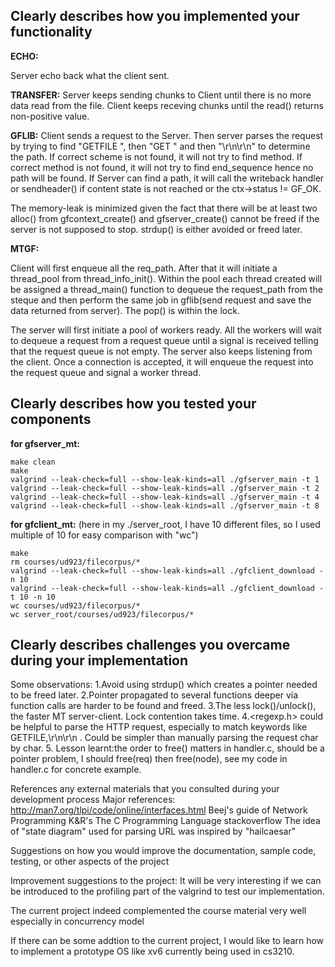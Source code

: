 Clearly describes how you implemented your functionality
------------------------------------------------
**ECHO:**

Server echo back what the client sent.

**TRANSFER:**
Server keeps sending chunks to Client until there is no more data read from the file.
Client keeps receving chunks until the read() returns non-positive value.

**GFLIB:**
Client sends a request to the Server.
Then server parses the request by trying to find "GETFILE ", then "GET " and then "\r\n\r\n" to determine the path.
If correct scheme is not found, it will not try to find method.
If correct method is not found, it will not try to find end_sequence hence no path will be found.
If Server can find a path, it will call the writeback handler or sendheader() if content state is not reached or the ctx->status != GF_OK.

The memory-leak is minimized given the fact that there will be at least two alloc() from gfcontext_create() and gfserver_create() cannot be freed if the server is not supposed to stop. strdup() is either avoided or freed later.

**MTGF:**

Client will first enqueue all the req_path. After that it will initiate a thread_pool from thread_info_init(). Within the pool each thread created will be assigned a thread_main() function to dequeue the request_path from the steque and then perform the same job in gflib(send request and save the data returned from server). The pop() is within the lock.

The server will first initiate a pool of workers ready. All the workers will wait to dequeue a request from a request queue until a signal is received telling that the request queue is not empty.
The server also keeps listening from the client. Once a connection is accepted, it will enqueue the request into the request queue and signal a worker thread.


Clearly describes how you tested your components
------------------------------------------------

**for gfserver_mt:**

    make clean
    make
    valgrind --leak-check=full --show-leak-kinds=all ./gfserver_main -t 1
    valgrind --leak-check=full --show-leak-kinds=all ./gfserver_main -t 2
    valgrind --leak-check=full --show-leak-kinds=all ./gfserver_main -t 4
    valgrind --leak-check=full --show-leak-kinds=all ./gfserver_main -t 8

**for gfclient_mt:**
(here in my ./server_root, I have 10 different files, so I used multiple of 10 for easy comparison with "wc")

    make
    rm courses/ud923/filecorpus/*
    valgrind --leak-check=full --show-leak-kinds=all ./gfclient_download -n 10
    valgrind --leak-check=full --show-leak-kinds=all ./gfclient_download -t 10 -n 10
    wc courses/ud923/filecorpus/*
    wc server_root/courses/ud923/filecorpus/*

Clearly describes challenges you overcame during your implementation
--------------------------------------------------------------------
Some observations:
1.Avoid using strdup() which creates a pointer needed to be freed later.
2.Pointer propagated to several functions deeper via function calls are harder to be found and freed.
3.The less lock()/unlock(), the faster MT server-client. Lock contention takes time.
4.<regexp.h> could be helpful to parse the HTTP request, especially to match keywords like GETFILE,\r\n\r\n . Could be simpler than manually parsing the request char by char.
5. Lesson learnt:the order to free() matters in handler.c, should be a pointer problem,     I should free(req) then free(node), see my code in handler.c for concrete example.



References any external materials that you consulted during your development process
Major references:
http://man7.org/tlpi/code/online/interfaces.html
Beej's guide of Network Programming
K&R's The C Programming Language
stackoverflow
The idea of "state diagram" used for parsing URL 	was inspired by "hailcaesar"


Suggestions on how you would improve the documentation, sample code, testing, or other aspects of the project

Improvement suggestions to the project:
It will be very interesting if we can be introduced to the profiling part of the valgrind to test our implementation.

The current project indeed complemented the course material very well especially in concurrency model

If there can be some addtion to the current project, I would like to learn how to implement a prototype OS like xv6 currently being used in cs3210.
